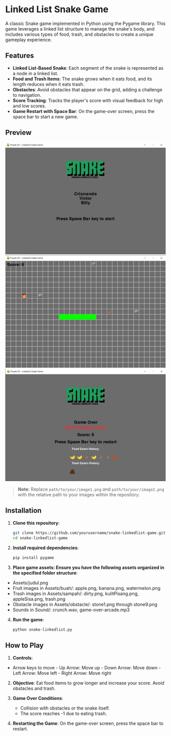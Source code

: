 # Linked List Snake Game

A classic Snake game implemented in Python using the Pygame library. This game leverages a linked list structure to manage the snake's body, and includes various types of food, trash, and obstacles to create a unique gameplay experience.

## Features

- **Linked List-Based Snake**: Each segment of the snake is represented as a node in a linked list.
- **Food and Trash Items**: The snake grows when it eats food, and its length reduces when it eats trash.
- **Obstacles**: Avoid obstacles that appear on the grid, adding a challenge to navigation.
- **Score Tracking**: Tracks the player's score with visual feedback for high and low scores.
- **Game Restart with Space Bar**: On the game-over screen, press the space bar to start a new game.

## Preview
![Game Start Screen](https://github.com/Arsenik12/Project-Struktur-Data/blob/main/Assets/previews/GameStart_Screen.png)
![Game Play Preview](https://github.com/Arsenik12/Project-Struktur-Data/blob/main/Assets/previews/GamePlay_Screen.png)
![Game Over Screen](https://github.com/Arsenik12/Project-Struktur-Data/blob/main/Assets/previews/GameOver_Screen.png)

> **Note**: Replace `path/to/your/image1.png` and `path/to/your/image2.png` with the relative path to your images within the repository.

## Installation

1. **Clone this repository**:
   ```bash
   git clone https://github.com/yourusername/snake-linkedlist-game.git
   cd snake-linkedlist-game

2. **Install required dependencies**:
   ```bash
   pip install pygame

3. **Place game assets: Ensure you have the following assets organized in the specified folder structure**:
  - Assets/judul.png
  - Fruit images in Assets/buah/: apple.png, banana.png, watermelon.png
  - Trash images in Assets/sampah/: dirty.png, kulitPisang.png, appleSisa.png, trash.png
  - Obstacle images in Assets/obstacle/: stone1.png through stone9.png
  - Sounds in Sound/: crunch.wav, game-over-arcade.mp3

4. **Run the game**:
   ```bash
   python snake-linkedlist.py

## How to Play

1. **Controls**:
  - Arrow keys to move
        - Up Arrow: Move up
        - Down Arrow: Move down
        - Left Arrow: Move left
        - Right Arrow: Move right

2. **Objective**:
   Eat food items to grow longer and increase your score. Avoid obstacles and trash.

3. **Game Over Conditions**:
   - Collision with obstacles or the snake itself.
   - The score reaches -1 due to eating trash.

4. **Restarting the Game**:
   On the game-over screen, press the space bar to restart.
